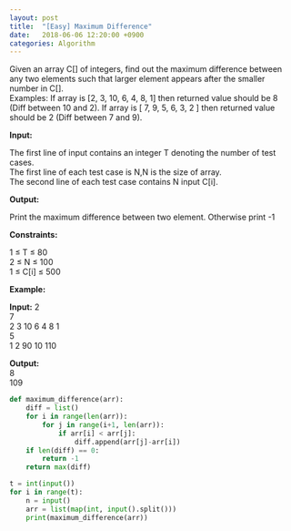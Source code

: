 ```yaml
---
layout: post
title:  "[Easy] Maximum Difference"
date:   2018-06-06 12:20:00 +0900
categories: Algorithm
---
```


Given an array C[] of integers, find out the maximum difference between any two elements such that larger element appears after the smaller number in C[].  
Examples: If array is [2, 3, 10, 6, 4, 8, 1] then returned value should be 8 (Diff between 10 and 2). If array is [ 7, 9, 5, 6, 3, 2 ] then returned value should be 2 (Diff between 7 and 9).

**Input:**

The first line of input contains an integer T denoting the number of test cases.  
The first line of each test case is N,N is the size of array.  
The second line of each test case contains N input C[i].

**Output:**

Print the maximum difference between two element. Otherwise print -1

**Constraints:**

1 ≤ T ≤ 80  
2 ≤ N ≤ 100  
1 ≤ C[i] ≤ 500

**Example:**

**Input:**
2  
7  
2 3 10 6 4 8 1  
5  
1 2 90 10 110  

**Output:**  
8  
109  

```python
def maximum_difference(arr):
    diff = list()
    for i in range(len(arr)):
        for j in range(i+1, len(arr)):
            if arr[i] < arr[j]:
                diff.append(arr[j]-arr[i])
    if len(diff) == 0:
        return -1
    return max(diff)

t = int(input())
for i in range(t):
    n = input()
    arr = list(map(int, input().split()))
    print(maximum_difference(arr))
```
